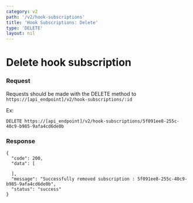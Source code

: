 ```yaml
---
category: v2
path: '/v2/hook-subscriptions'
title: 'Hook Subscriptions: Delete'
type: 'DELETE'
layout: nil
---
```


# Delete hook subscription


### Request
Requests should be made with the DELETE method to ```https://[api_endpoint]/v2/hook-subscriptions/:id```

Ex:
```
DELETE https://[api_endpoint]/v2/hook-subscriptions/5f091ee8-255c-40c9-b985-9afa4cd6de0b
```

### Response

```
{
  "code": 200,
  "data": [
    
  ],
  "message": "Successfully removed subscription : 5f091ee8-255c-40c9-b985-9afa4cd6de0b",
  "status": "success"
}
```